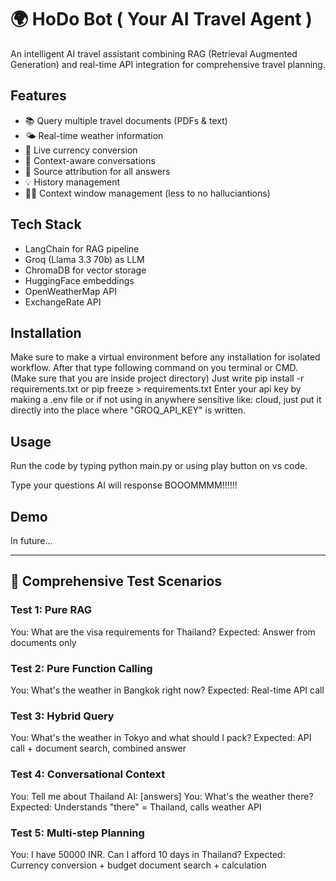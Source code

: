 # 🌍 HoDo Bot ( Your AI Travel Agent )

An intelligent AI travel assistant combining RAG (Retrieval Augmented Generation) 
and real-time API integration for comprehensive travel planning.

## Features
- 📚 Query multiple travel documents (PDFs & text)
- 🌤️ Real-time weather information
- 💱 Live currency conversion
- 💬 Context-aware conversations
- 📄 Source attribution for all answers
- 💡 History management 
- 😵‍💫 Context window management (less to no halluciantions) 

## Tech Stack
- LangChain for RAG pipeline
- Groq (Llama 3.3 70b) as LLM
- ChromaDB for vector storage
- HuggingFace embeddings
- OpenWeatherMap API
- ExchangeRate API

## Installation
Make sure to make a virtual environment before any installation for isolated workflow.
After that type following command on you terminal or CMD. (Make sure that you are inside project directory)
Just write pip install -r requirements.txt or pip freeze > requirements.txt
Enter your api key by making a .env file or if not using in anywhere sensitive like: cloud, just put it directly into the place where "GROQ_API_KEY" is written.

## Usage
Run the code by typing python main.py or using play button on vs code.

Type your questions
AI will response BOOOMMMM!!!!!!

## Demo
In future...

---

## 🧪 Comprehensive Test Scenarios

### Test 1: Pure RAG

You: What are the visa requirements for Thailand?
Expected: Answer from documents only


### Test 2: Pure Function Calling

You: What's the weather in Bangkok right now?
Expected: Real-time API call


### Test 3: Hybrid Query

You: What's the weather in Tokyo and what should I pack?
Expected: API call + document search, combined answer


### Test 4: Conversational Context

You: Tell me about Thailand
AI: [answers]
You: What's the weather there?
Expected: Understands "there" = Thailand, calls weather API


### Test 5: Multi-step Planning

You: I have 50000 INR. Can I afford 10 days in Thailand?
Expected: Currency conversion + budget document search + calculation